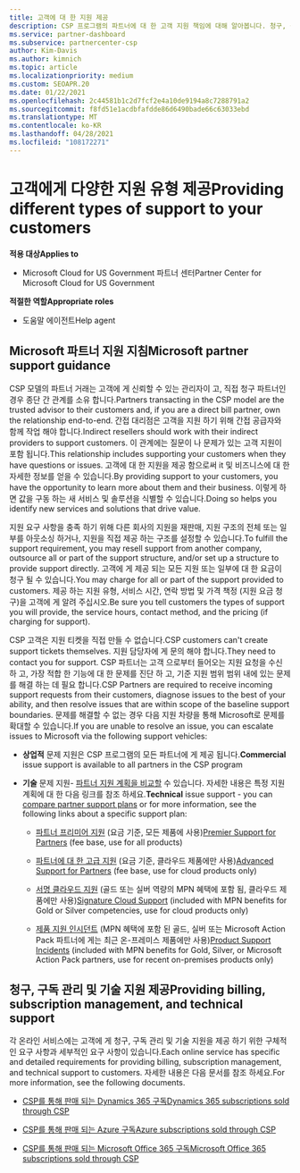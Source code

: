 ```yaml
---
title: 고객에 대 한 지원 제공
description: CSP 프로그램의 파트너에 대 한 고객 지원 책임에 대해 알아봅니다. 청구, 구독 관리 및 기술 문제에 대 한 지원을 포함 합니다.
ms.service: partner-dashboard
ms.subservice: partnercenter-csp
author: Kim-Davis
ms.author: kimnich
ms.topic: article
ms.localizationpriority: medium
ms.custom: SEOAPR.20
ms.date: 01/22/2021
ms.openlocfilehash: 2c44581b1c2d7fcf2e4a10de9194a8c7288791a2
ms.sourcegitcommit: f8fd51e1acdbfafdde86d6490bade66c63033ebd
ms.translationtype: MT
ms.contentlocale: ko-KR
ms.lasthandoff: 04/28/2021
ms.locfileid: "108172271"
---
```

# <a name="providing-different-types-of-support-to-your-customers"></a><span data-ttu-id="f0cab-104">고객에게 다양한 지원 유형 제공</span><span class="sxs-lookup"><span data-stu-id="f0cab-104">Providing different types of support to your customers</span></span>

<span data-ttu-id="f0cab-105">**적용 대상**</span><span class="sxs-lookup"><span data-stu-id="f0cab-105">**Applies to**</span></span>

-  <span data-ttu-id="f0cab-106">Microsoft Cloud for US Government 파트너 센터</span><span class="sxs-lookup"><span data-stu-id="f0cab-106">Partner Center for Microsoft Cloud for US Government</span></span>

<span data-ttu-id="f0cab-107">**적절한 역할**</span><span class="sxs-lookup"><span data-stu-id="f0cab-107">**Appropriate roles**</span></span>

- <span data-ttu-id="f0cab-108">도움말 에이전트</span><span class="sxs-lookup"><span data-stu-id="f0cab-108">Help agent</span></span>

## <a name="microsoft-partner-support-guidance"></a><span data-ttu-id="f0cab-109">Microsoft 파트너 지원 지침</span><span class="sxs-lookup"><span data-stu-id="f0cab-109">Microsoft partner support guidance</span></span>

<span data-ttu-id="f0cab-110">CSP 모델의 파트너 거래는 고객에 게 신뢰할 수 있는 관리자이 고, 직접 청구 파트너인 경우 종단 간 관계를 소유 합니다.</span><span class="sxs-lookup"><span data-stu-id="f0cab-110">Partners transacting in the CSP model are the trusted advisor to their customers and, if you are a direct bill partner, own the relationship end-to-end.</span></span> <span data-ttu-id="f0cab-111">간접 대리점은 고객을 지원 하기 위해 간접 공급자와 함께 작업 해야 합니다.</span><span class="sxs-lookup"><span data-stu-id="f0cab-111">Indirect resellers should work with their indirect providers to support customers.</span></span> <span data-ttu-id="f0cab-112">이 관계에는 질문이 나 문제가 있는 고객 지원이 포함 됩니다.</span><span class="sxs-lookup"><span data-stu-id="f0cab-112">This relationship includes supporting your customers when they have questions or issues.</span></span> <span data-ttu-id="f0cab-113">고객에 대 한 지원을 제공 함으로써 it 및 비즈니스에 대 한 자세한 정보를 얻을 수 있습니다.</span><span class="sxs-lookup"><span data-stu-id="f0cab-113">By providing support to your customers, you have the opportunity to learn more about them and their business.</span></span> <span data-ttu-id="f0cab-114">이렇게 하면 값을 구동 하는 새 서비스 및 솔루션을 식별할 수 있습니다.</span><span class="sxs-lookup"><span data-stu-id="f0cab-114">Doing so helps you identify new services and solutions that drive value.</span></span>

<span data-ttu-id="f0cab-115">지원 요구 사항을 충족 하기 위해 다른 회사의 지원을 재판매, 지원 구조의 전체 또는 일부를 아웃소싱 하거나, 지원을 직접 제공 하는 구조를 설정할 수 있습니다.</span><span class="sxs-lookup"><span data-stu-id="f0cab-115">To fulfill the support requirement, you may resell support from another company, outsource all or part of the support structure, and/or set up a structure to provide support directly.</span></span> <span data-ttu-id="f0cab-116">고객에 게 제공 되는 모든 지원 또는 일부에 대 한 요금이 청구 될 수 있습니다.</span><span class="sxs-lookup"><span data-stu-id="f0cab-116">You may charge for all or part of the support provided to customers.</span></span> <span data-ttu-id="f0cab-117">제공 하는 지원 유형, 서비스 시간, 연락 방법 및 가격 책정 (지원 요금 청구)을 고객에 게 알려 주십시오.</span><span class="sxs-lookup"><span data-stu-id="f0cab-117">Be sure you tell customers the types of support you will provide, the service hours, contact method, and the pricing (if charging for support).</span></span>

<span data-ttu-id="f0cab-118">CSP 고객은 지원 티켓을 직접 만들 수 없습니다.</span><span class="sxs-lookup"><span data-stu-id="f0cab-118">CSP customers can't create support tickets themselves.</span></span> <span data-ttu-id="f0cab-119">지원 담당자에 게 문의 해야 합니다.</span><span class="sxs-lookup"><span data-stu-id="f0cab-119">They need to contact you for support.</span></span> <span data-ttu-id="f0cab-120">CSP 파트너는 고객 으로부터 들어오는 지원 요청을 수신 하 고, 가장 적합 한 기능에 대 한 문제를 진단 하 고, 기준 지원 범위 범위 내에 있는 문제를 해결 하는 데 필요 합니다.</span><span class="sxs-lookup"><span data-stu-id="f0cab-120">CSP Partners are required to receive incoming support requests from their customers, diagnose issues to the best of your ability, and then resolve issues that are within scope of the baseline support boundaries.</span></span> <span data-ttu-id="f0cab-121">문제를 해결할 수 없는 경우 다음 지원 차량을 통해 Microsoft로 문제를 확대할 수 있습니다.</span><span class="sxs-lookup"><span data-stu-id="f0cab-121">If you are unable to resolve an issue, you can escalate issues to Microsoft via the following support vehicles:</span></span>

- <span data-ttu-id="f0cab-122">**상업적** 문제 지원은 CSP 프로그램의 모든 파트너에 게 제공 됩니다.</span><span class="sxs-lookup"><span data-stu-id="f0cab-122">**Commercial** issue support is available to all partners in the CSP program</span></span>

- <span data-ttu-id="f0cab-123">**기술** 문제 지원- [파트너 지원 계획을 비교할](https://partner.microsoft.com/support/partnersupport) 수 있습니다. 자세한 내용은 특정 지원 계획에 대 한 다음 링크를 참조 하세요.</span><span class="sxs-lookup"><span data-stu-id="f0cab-123">**Technical** issue support - you can [compare partner support plans](https://partner.microsoft.com/support/partnersupport) or for more information, see the following links  about a specific support plan:</span></span>

  - <span data-ttu-id="f0cab-124">[파트너 프리미어 지원](https://partner.microsoft.com/support/microsoft-services-premier-support) (요금 기준, 모든 제품에 사용)</span><span class="sxs-lookup"><span data-stu-id="f0cab-124">[Premier Support for Partners](https://partner.microsoft.com/support/microsoft-services-premier-support) (fee base, use for all products)</span></span>

  - <span data-ttu-id="f0cab-125">[파트너에 대 한 고급 지원](https://partner.microsoft.com/support/advanced-cloud-support) (요금 기준, 클라우드 제품에만 사용)</span><span class="sxs-lookup"><span data-stu-id="f0cab-125">[Advanced Support for Partners](https://partner.microsoft.com/support/advanced-cloud-support) (fee base, use for cloud products only)</span></span>

  - <span data-ttu-id="f0cab-126">[서명 클라우드 지원](manage-your-partner-network-benefits.md) (골드 또는 실버 역량의 MPN 혜택에 포함 됨, 클라우드 제품에만 사용)</span><span class="sxs-lookup"><span data-stu-id="f0cab-126">[Signature Cloud Support](manage-your-partner-network-benefits.md) (included with MPN benefits for Gold or Silver competencies, use for cloud products only)</span></span>

  - <span data-ttu-id="f0cab-127">[제품 지원 인시던트](manage-your-partner-network-benefits.md) (MPN 혜택에 포함 된 골드, 실버 또는 Microsoft Action Pack 파트너에 게는 최근 온-프레미스 제품에만 사용)</span><span class="sxs-lookup"><span data-stu-id="f0cab-127">[Product Support Incidents](manage-your-partner-network-benefits.md) (included with MPN benefits for Gold, Silver, or Microsoft Action Pack partners, use for recent on-premises products only)</span></span>

## <a name="providing-billing-subscription-management-and-technical-support"></a><span data-ttu-id="f0cab-128">청구, 구독 관리 및 기술 지원 제공</span><span class="sxs-lookup"><span data-stu-id="f0cab-128">Providing billing, subscription management, and technical support</span></span> 

<span data-ttu-id="f0cab-129">각 온라인 서비스에는 고객에 게 청구, 구독 관리 및 기술 지원을 제공 하기 위한 구체적인 요구 사항과 세부적인 요구 사항이 있습니다.</span><span class="sxs-lookup"><span data-stu-id="f0cab-129">Each online service has specific and detailed requirements for providing billing, subscription management, and technical support to customers.</span></span> <span data-ttu-id="f0cab-130">자세한 내용은 다음 문서를 참조 하세요.</span><span class="sxs-lookup"><span data-stu-id="f0cab-130">For more information, see the following documents.</span></span>

- [<span data-ttu-id="f0cab-131">CSP를 통해 판매 되는 Dynamics 365 구독</span><span class="sxs-lookup"><span data-stu-id="f0cab-131">Dynamics 365 subscriptions sold through CSP</span></span>](https://www.microsoftpartnercommunity.com/t5/CSP/Microsoft-Partner-Support-Guidance/m-p/5262#M30)

- [<span data-ttu-id="f0cab-132">CSP를 통해 판매 되는 Azure 구독</span><span class="sxs-lookup"><span data-stu-id="f0cab-132">Azure subscriptions sold through CSP</span></span>](https://www.microsoftpartnercommunity.com/t5/CSP/Microsoft-Partner-Support-Guidance/m-p/5263#M31)

- [<span data-ttu-id="f0cab-133">CSP를 통해 판매 되는 Microsoft Office 365 구독</span><span class="sxs-lookup"><span data-stu-id="f0cab-133">Microsoft Office 365 subscriptions sold through CSP</span></span>](https://www.microsoftpartnercommunity.com/t5/CSP/Microsoft-Partner-Support-Guidance/m-p/5264#M32)
